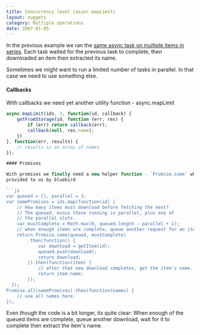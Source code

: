 ```yaml
---
title: Concurrency level (async.mapLimit)
layout: nuggets
category: Multiple operations
date: 2007-01-05
---
```


In the previous example we ran the [same async task on multiple items in 
series](14-map-in-series.html). Each task waited for the previous task to 
complete, then downloaded an item then extracted its name.

Sometimes we might want to run a limited number of tasks in parallel. In that
case we need to use something else.

#### Callbacks

With callbacks we need yet another utility function - async.mapLimit

```js
async.mapLimit(ids, 3, function(id, callback) {
	getFromStorage(id, function (err, res) {
		if (err) return callback(err);
		callback(null, res.name);
	})
}, function(err, results) {
	// results is an array of names
});

#### Promises

With promises we finally need a new helper function - `Promise.some` which is
provided to us by bluebird

```js
var queued = [], parallel = 3;
var namePromises = ids.map(function(id) {
    // How many items must download before fetching the next?
    // The queued, minus those running in parallel, plus one of 
    // the parallel slots.
    var mustComplete = Math.max(0, queued.length - parallel + 1);
    // when enough items are complete, queue another request for an item    
    return Promise.some(queued, mustComplete)
        .then(function() {
            var download = getItem(id);
            queued.push(download);
            return download;        
        }).then(function(item) {
            // after that new download completes, get the item's name.    
            return item.name;
        });
  });
Promise.all(namePromises).then(function(names) {
    // use all names here.
});
```

Even though the code is a bit longer, its quite clear: When enough of the 
queued items are complete, queue another download, wait for it to complete
then extract the item's name.